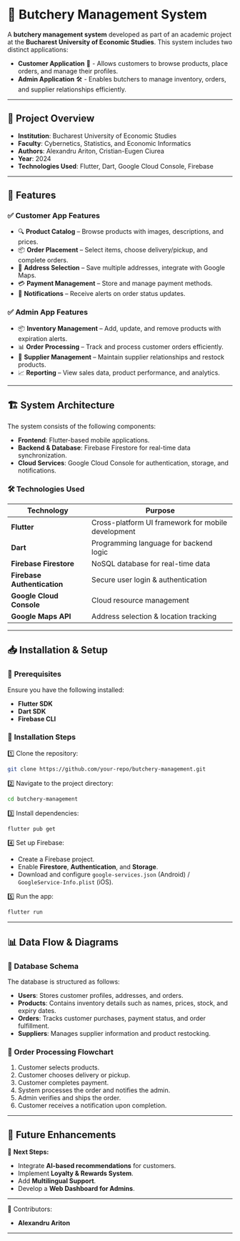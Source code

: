 # 🥩 Butchery Management System

A **butchery management system** developed as part of an academic project at the **Bucharest University of Economic Studies**. This system includes two distinct applications:

- **Customer Application** 🛒 - Allows customers to browse products, place orders, and manage their profiles.
- **Admin Application** 🛠 - Enables butchers to manage inventory, orders, and supplier relationships efficiently.

---

## 📌 Project Overview

- **Institution**: Bucharest University of Economic Studies  
- **Faculty**: Cybernetics, Statistics, and Economic Informatics  
- **Authors**: Alexandru Ariton, Cristian-Eugen Ciurea  
- **Year**: 2024  
- **Technologies Used**: Flutter, Dart, Google Cloud Console, Firebase  

---

## 🚀 Features

### ✅ **Customer App Features**
- 🔍 **Product Catalog** – Browse products with images, descriptions, and prices.
- 📦 **Order Placement** – Select items, choose delivery/pickup, and complete orders.
- 📍 **Address Selection** – Save multiple addresses, integrate with Google Maps.
- 💳 **Payment Management** – Store and manage payment methods.
- 🔔 **Notifications** – Receive alerts on order status updates.

### ✅ **Admin App Features**
- 📦 **Inventory Management** – Add, update, and remove products with expiration alerts.
- 📊 **Order Processing** – Track and process customer orders efficiently.
- 📢 **Supplier Management** – Maintain supplier relationships and restock products.
- 📈 **Reporting** – View sales data, product performance, and analytics.

---

## 🏗️ System Architecture

The system consists of the following components:

- **Frontend**: Flutter-based mobile applications.
- **Backend & Database**: Firebase Firestore for real-time data synchronization.
- **Cloud Services**: Google Cloud Console for authentication, storage, and notifications.

### 🛠 **Technologies Used**

| Technology | Purpose |
|------------|---------|
| **Flutter** | Cross-platform UI framework for mobile development |
| **Dart** | Programming language for backend logic |
| **Firebase Firestore** | NoSQL database for real-time data |
| **Firebase Authentication** | Secure user login & authentication |
| **Google Cloud Console** | Cloud resource management |
| **Google Maps API** | Address selection & location tracking |

---

## 📥 Installation & Setup

### 🔹 **Prerequisites**
Ensure you have the following installed:
- **Flutter SDK**
- **Dart SDK**
- **Firebase CLI**

### 🔹 **Installation Steps**
1️⃣ Clone the repository:
```sh
git clone https://github.com/your-repo/butchery-management.git
```
2️⃣ Navigate to the project directory:
```sh
cd butchery-management
```
3️⃣ Install dependencies:
```sh
flutter pub get
```
4️⃣ Set up Firebase:
   - Create a Firebase project.
   - Enable **Firestore**, **Authentication**, and **Storage**.
   - Download and configure `google-services.json` (Android) / `GoogleService-Info.plist` (iOS).

5️⃣ Run the app:
```sh
flutter run
```

---

## 📊 Data Flow & Diagrams

### **📌 Database Schema**
The database is structured as follows:

- **Users**: Stores customer profiles, addresses, and orders.
- **Products**: Contains inventory details such as names, prices, stock, and expiry dates.
- **Orders**: Tracks customer purchases, payment status, and order fulfillment.
- **Suppliers**: Manages supplier information and product restocking.

### **📍 Order Processing Flowchart**
1. Customer selects products.
2. Customer chooses delivery or pickup.
3. Customer completes payment.
4. System processes the order and notifies the admin.
5. Admin verifies and ships the order.
6. Customer receives a notification upon completion.

---

## 🎯 Future Enhancements

🔮 **Next Steps:**
- Integrate **AI-based recommendations** for customers.
- Implement **Loyalty & Rewards System**.
- Add **Multilingual Support**.
- Develop a **Web Dashboard for Admins**.

---

👥 Contributors:  
- **Alexandru Ariton**   

---


